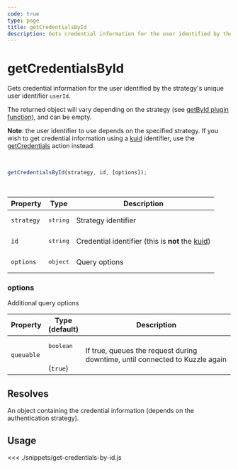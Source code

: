```yaml
---
code: true
type: page
title: getCredentialsById
description: Gets credential information for the user identified by the strategy's unique user identifier userId.
---
```


# getCredentialsById

Gets credential information for the user identified by the strategy's unique user identifier `userId`.

The returned object will vary depending on the strategy (see [getById plugin function](/core/2/guides/write-plugins/integrate-authentication-strategy#optional-getbyid)), and can be empty.

**Note**: the user identifier to use depends on the specified strategy. 
If you wish to get credential information using a [kuid](/core/2/guides/main-concepts/authentication#kuzzle-user-identifier-kuid) identifier, use the [getCredentials](sdk/js/6/controllers/security/get-credentials) action instead.

<br />

```js
getCredentialsById(strategy, id, [options]);
```

<br />

| Property | Type | Description |
| --- | --- | --- |
| `strategy` | <pre>string</pre> | Strategy identifier |
| `id` | <pre>string</pre> | Credential identifier (this is **not** the [kuid](/core/2/guides/main-concepts/authentication#kuzzle-user-identifier-kuid)) |
| `options` | <pre>object</pre> | Query options |

### options

Additional query options

| Property | Type<br />(default) | Description |
| --- | --- | --- |
| `queuable` | <pre>boolean</pre><br />(`true`) | If true, queues the request during downtime, until connected to Kuzzle again |

## Resolves

An object containing the credential information (depends on the authentication strategy).

## Usage

<<< ./snippets/get-credentials-by-id.js
